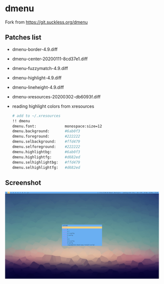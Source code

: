 # dmenu

Fork from <https://git.suckless.org/dmenu>

## Patches list

*   dmenu-border-4.9.diff
*   dmenu-center-20200111-8cd37e1.diff
*   dmenu-fuzzymatch-4.9.diff
*   dmenu-highlight-4.9.diff
*   dmenu-lineheight-4.9.diff
*   dmenu-xresources-20200302-db6093f.diff
*   reading  highlight colors from xresources

    ```sh
    # add to ~/.xresources
    !! dmenu
    dmenu.font:             monospace:size=12
    dmenu.background:       #6ab0f3
    dmenu.foreground:       #222222
    dmenu.selbackground:    #ffd479
    dmenu.selforeground:    #222222
    dmenu.highlightbg:      #6ab0f3
    dmenu.highlightfg:      #d682ed
    dmenu.selhighlightbg:   #ffd479
    dmenu.selhighlightfg:   #d682ed
    ```

## Screenshot

![dmenu](./dmenu-screenshot.jpg)
